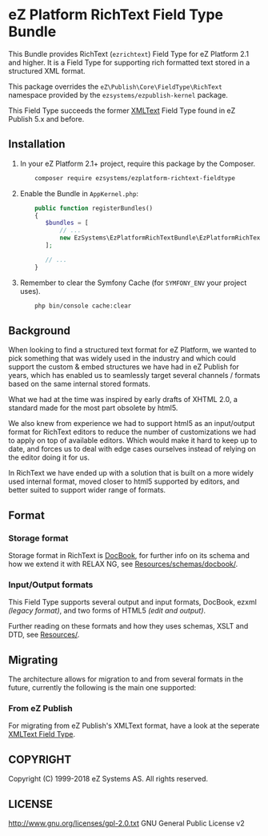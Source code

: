 # eZ Platform RichText Field Type Bundle

This Bundle provides RichText (`ezrichtext`) Field Type for eZ Platform 2.1 and higher.
It is a Field Type for supporting rich formatted text stored in a structured XML format.

This package overrides the `eZ\Publish\Core\FieldType\RichText` namespace provided by
the `ezsystems/ezpublish-kernel` package.

This Field Type succeeds the former [XMLText](https://github.com/ezsystems/ezplatform-xmltext-fieldtype)
Field Type found in eZ Publish 5.x and before.

## Installation

1. In your eZ Platform 2.1+ project, require this package by the Composer.

    ```bash
        composer require ezsystems/ezplatform-richtext-fieldtype
    ```

2. Enable the Bundle in `AppKernel.php`:

    ```php
        public function registerBundles()
        {
           $bundles = [
               // ...
               new EzSystems\EzPlatformRichTextBundle\EzPlatformRichTextBundle(),
           ];

           // ...
        }
   ```

3. Remember to clear the Symfony Cache (for `SYMFONY_ENV` your project uses).
    ```bash
        php bin/console cache:clear
    ```

## Background

When looking to find a structured text format for eZ Platform, we wanted to pick something that
was widely used in the industry and which could support the custom & embed structures we have
had in eZ Publish for years, which has enabled us to seamlessly target several channels / formats
based on the same internal stored formats.

What we had at the time was inspired by early drafts of XHTML 2.0, a standard made for the most
part obsolete by html5.

We also knew from experience we had to support html5 as an input/output format for RichText editors
to reduce the number of customizations we had to apply on top of available editors. Which would make
it hard to keep up to date, and forces us to deal with edge cases ourselves instead of relying on
the editor doing it for us.

In RichText we have ended up with a solution that is built on a more widely used internal format,
moved closer to html5 supported by editors, and better suited to support wider range of formats.

## Format

### Storage format

Storage format in RichText is [DocBook](http://docbook.org/), for further info on its schema and how we
extend it with RELAX NG, see [Resources/schemas/docbook/](src/bundle/Resources/schemas/docbook).

### Input/Output formats

This Field Type supports several output and input formats, DocBook, ezxml _(legacy format)_, and
two forms of HTML5 _(edit and output)_.

Further reading on these formats and how they uses schemas, XSLT and DTD, see [Resources/](src/bundle/Resources).

## Migrating

The architecture allows for migration to and from several formats in the future, currently
the following is the main one supported:

### From eZ Publish

For migrating from eZ Publish's XMLText format, have a look at the seperate [XMLText Field Type](https://github.com/ezsystems/ezplatform-xmltext-fieldtype).

## COPYRIGHT
Copyright (C) 1999-2018 eZ Systems AS. All rights reserved.

## LICENSE
http://www.gnu.org/licenses/gpl-2.0.txt GNU General Public License v2
